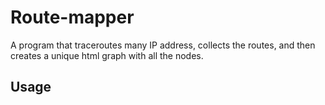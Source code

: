 # Route-mapper

A program that traceroutes many IP address, collects the routes, and then creates a unique html graph with all the nodes.

## Usage
